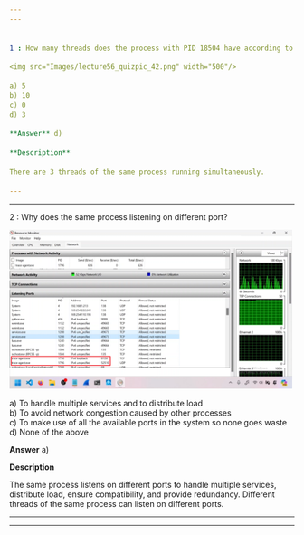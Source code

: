 ```yaml
---  
---  


1 : How many threads does the process with PID 18504 have according to the image below?  

<img src="Images/lecture56_quizpic_42.png" width="500"/>  

a) 5  
b) 10  
c) 0  
d) 3  

**Answer** d)  

**Description**  

There are 3 threads of the same process running simultaneously.  

---  
```

---  


2 : Why does the same process listening on different port?  

<img src="Images/lecture56_quizpic_43.png" width="500"/>  

a) To handle multiple services and to distribute load  
b) To avoid network congestion caused by other processes  
c) To make use of all the available ports in the system so none goes waste  
d) None of the above  

**Answer** a)  

**Description**  

The same process listens on different ports to handle multiple services, distribute load, ensure compatibility, and provide redundancy. Different threads of the same process can listen on different ports.  

---  
---  



